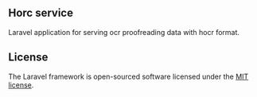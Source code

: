  
## Horc service 

Laravel application for serving ocr proofreading data with hocr format.

 
 

## License

The Laravel framework is open-sourced software licensed under the [MIT license](https://opensource.org/licenses/MIT).
